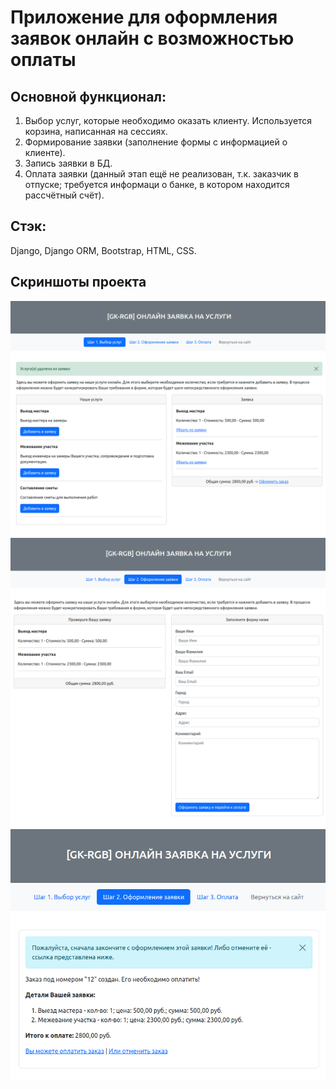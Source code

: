 # Приложение для оформления заявок онлайн с возможностью оплаты

## Основной функционал:
1. Выбор услуг, которые необходимо оказать клиенту. Используется корзина, написанная на сессиях.
2. Формирование заявки (заполнение формы с информацией о клиенте).
3. Запись заявки в БД.
4. Оплата заявки (данный этап ещё не реализован, т.к. заказчик в отпуске; требуется информаци о банке, в котором находится рассчётный счёт).

## Стэк:
Django, Django ORM, Bootstrap, HTML, CSS.

## Скриншоты проекта
![Скриншот 1](https://github.com/shakertov/gkrgb_requests/blob/main/images/1.png)
![Скриншот 2](https://github.com/shakertov/gkrgb_requests/blob/main/images/2.png)
![Скриншот 3](https://github.com/shakertov/gkrgb_requests/blob/main/images/4.png)
